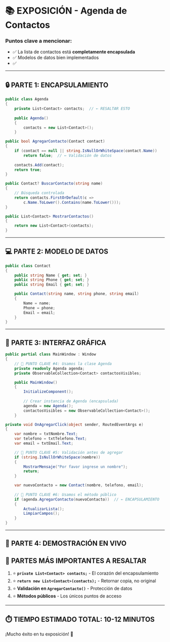 # 📚 EXPOSICIÓN - Agenda de Contactos

### Puntos clave a mencionar:
- ✅ La lista de contactos está **completamente encapsulada**
- ✅ Modelos de datos bien implementados
- ✅ 

---

## 🔒 **PARTE 1: ENCAPSULAMIENTO**


```csharp
public class Agenda
{
    private List<Contact> contacts;  // ← RESALTAR ESTO
    
    public Agenda()
    {
        contacts = new List<Contact>();
    }
```

```csharp
public bool AgregarContacto(Contact contact)
{
    if (contact == null || string.IsNullOrWhiteSpace(contact.Name))
        return false;  // ← Validación de datos
        
    contacts.Add(contact);
    return true;
}

public Contact? BuscarContacto(string name)
{
    // Búsqueda controlada
    return contacts.FirstOrDefault(c => 
        c.Name.ToLower().Contains(name.ToLower()));
}

public List<Contact> MostrarContactos()
{
    return new List<Contact>(contacts);
}
```

---

## 💻 **PARTE 2: MODELO DE DATOS**

```csharp
public class Contact
{
    public string Name { get; set; }
    public string Phone { get; set; }
    public string Email { get; set; }

    public Contact(string name, string phone, string email)
    {
        Name = name;
        Phone = phone;
        Email = email;
    }
}
```

---

## 🎨 **PARTE 3: INTERFAZ GRÁFICA**

```csharp
public partial class MainWindow : Window
{
    // 🔴 PUNTO CLAVE #4: Usamos la clase Agenda
    private readonly Agenda agenda;
    private ObservableCollection<Contact> contactosVisibles;

    public MainWindow()
    {
        InitializeComponent();
        
        // Crear instancia de Agenda (encapsulada)
        agenda = new Agenda();
        contactosVisibles = new ObservableCollection<Contact>();
    }
```

```csharp
private void OnAgregarClick(object sender, RoutedEventArgs e)
{
    var nombre = txtNombre.Text;
    var telefono = txtTelefono.Text;
    var email = txtEmail.Text;

    // 🔴 PUNTO CLAVE #5: Validación antes de agregar
    if (string.IsNullOrWhiteSpace(nombre))
    {
        MostrarMensaje("Por favor ingrese un nombre");
        return;
    }

    var nuevoContacto = new Contact(nombre, telefono, email);
    
    // 🔴 PUNTO CLAVE #6: Usamos el método público
    if (agenda.AgregarContacto(nuevoContacto))  // ← ENCAPSULAMIENTO
    {
        ActualizarLista();
        LimpiarCampos();
    }
}
```

---

## 🚀 **PARTE 4: DEMOSTRACIÓN EN VIVO**

## 🚨 **PARTES MÁS IMPORTANTES A RESALTAR**

1. ⭐ **`private List<Contact> contacts;`** - El corazón del encapsulamiento
2. ⭐ **`return new List<Contact>(contacts);`** - Retornar copia, no original
3. ⭐ **Validación en `AgregarContacto()`** - Protección de datos
4. ⭐ **Métodos públicos** - Los únicos puntos de acceso

---

## ⏱️ **TIEMPO ESTIMADO TOTAL: 10-12 MINUTOS**

¡Mucho éxito en tu exposición! 💪

